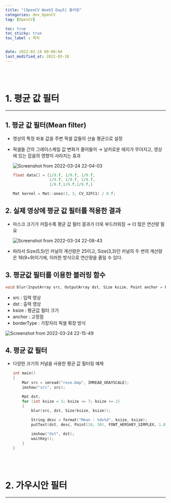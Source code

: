 ```yaml
---
title: "[OpenCV Week5 Day5] 블러링"
categories: dev_OpenCV
tag: [OpenCV]

toc: true
toc_sticky: true
toc_label : 목차


date: 2022-03-18 00:00:04 
last_modified_at: 2022-03-18 
---
```

<br>
<br>

# 1. 평균 값 필터 
---
## 1. 평균 값 필터(Mean filter) 
* 영상의 특정 좌표 값을 주변 픽셀 값들의 산술 평균으로 설정 
* 픽셀들 간의 그레이스케일 값 변화가 줄어들어 → 날카로운 에지가 무뎌지고, 영상에 있는 잡음의 영향이 사라지는 효과 

    ![Screenshot from 2022-03-24 22-04-03](https://user-images.githubusercontent.com/58837749/159922284-7e184afc-5c18-4245-a300-91b21240c5bd.png)

    ```cpp
    float data[] = {1/9.f, 1/9.f, 1/9.f, 
                    1/9.f, 1/9.f, 1/9.f,
                    1/9.f,1/9.f,1/9.f,}

    Mat kernel = Mat::ones(3, 3, CV_32FC1) / 0.f;
    ```

## 2. 실제 영상에 평균 값 필터를 적용한 결과 
* 마스크 크기가 커질수록 평균 값 필터 결과가 더욱 부드러워짐 → 더 많은 연산량 필요 

    ![Screenshot from 2022-03-24 22-08-43](https://user-images.githubusercontent.com/58837749/159923131-a36e7da4-f7d2-4b4e-9d89-356b14f15f80.png)

* 따라서 Size(5,5)인 커널의 계산량은 25이고, Size(3,3)인 커널의 두 번의 계산량은 18(9+9)이기에, 이러한 방식으로 연산량을 줄일 수 있다.

## 3. 평균값 필터를 이용한 블러링 함수 
```cpp
void blur(InputArray src, OutputArray dst, Size ksize, Point anchor = Point(-1, -1), int borderType = BORDER_DEFAULT)
```
* src : 입력 영상
* dst : 출력 영상
* ksize : 평균값 필터 크기
* anchor : 고정점
* borderType : 가장자리 픽셀 확장 방식

![Screenshot from 2022-03-24 22-15-49](https://user-images.githubusercontent.com/58837749/159924305-91069792-6be2-4814-85e8-9d338d7c25da.png)


## 4. 평균 값 필터
* 다양한 크기의 커널을 사용한 평균 값 필터링 예제 
    ```cpp
    int main()
    {
        Mar src = imread("rose.bmp", IMREAD_GRAYSCALE);
        imshow("src", src);

        Mat dst;
        for (int ksize = 3; ksize <= 7; ksize += 2)
        {
            blur(src, dst, Size(ksize, ksize));

            String desc = format("Mean : %dx%d", ksize, ksize);
            putText(dst, desc, Point(10, 30), FONT_HERSHEY_SIMPLEX, 1.0, Scalar(255), 1, LINE_AA);

            imshow("dst", dst);
            waitKey();
        }
    }
    ```

<br>
<br>


# 2. 가우시안 필터 
---
<br>
<br>
